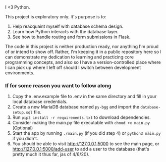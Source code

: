 I <3 Python.

This project is exploratory only. It's purpose is to:

1. Help reacquaint myself with database schema design.
2. Learn how Python interacts with the database layer.
3. See how to handle routing and form submissions in Flask.

The code in this project is neither production ready, nor
anything I'm proud of or intend to show off. Rather, I'm keeping
it in a public repository here so I can demonstrate my dedication
to learning and practicing core programming concepts, and 
also so I have a version-controlled place where I can pick up
where I left off should I switch between development environments.

### If for some reason you want to follow along
1. Copy the .env.example file to .env in the same directory and 
    fill in your local database credentials.
2. Create a new MariaDB database named `py-bgg` and import the `database-setup.sql` file.
3. Run `pip3 install -r requirements.txt` to download dependencies.
4. Consider making the main.py file executable with `chmod +x main.py` (Optional)
5. Start the app by running `./main.py` (if you did step 4) or `python3 main.py` if you didn't.
6. You should be able to visit http://127.0.0.1:5000 to see the main page, or http://127.0.0.1:5000/add-user to 
    add a user to the database (that's pretty much it thus far, jas of 4/6/20).

